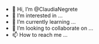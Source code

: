 - 👋 Hi, I’m @ClaudiaNegrete
- 👀 I’m interested in ...
- 🌱 I’m currently learning ...
- 💞️ I’m looking to collaborate on ...
- 📫 How to reach me ...

<!---
ClaudiaNegrete/ClaudiaNegrete is a ✨ special ✨ repository because its `README.md` (this file) appears on your GitHub profile.
You can click the Preview link to take a look at your changes.
--->
